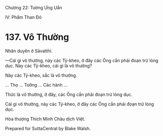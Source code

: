  

Chương 22: Tương Ưng Uẩn

IV: Phẩm Than Ðỏ

# 137\. Vô Thường

Nhân duyên ở Sāvatthi.

—Cái gì vô thường, này các Tỷ-kheo, ở đây các Ông cần phải đoạn trừ lòng dục. Này các Tỷ-kheo, cái gì là vô thường?

Này các Tỷ-kheo, sắc là vô thường.

… Thọ … Tưởng … Các hành …

Thức là vô thường, ở đây, các Ông cần phải đoạn trừ lòng dục.

Cái gì vô thường, này các Tỷ-kheo, ở đây các Ông cần phải đoạn trừ lòng dục.

Hòa thượng Thích Minh Châu dịch Việt.

Prepared for SuttaCentral by Blake Walsh.